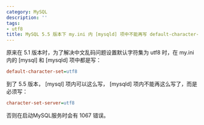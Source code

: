 ```yaml
---
category: MySQL
description: ''
tags:
- utf8
title: MySQL 5.5 版本下 my.ini 内 [mysqld] 项中不能再写 default-character-set=utf8
---
```


原来在 5.1 版本时，为了解决中文乱码问题设置默认字符集为 utf8 时，在 my.ini 内的 [mysql] 和 [mysqld] 项中都是写：

```ini
default-character-set=utf8  
```

到了 5.5 版本， [mysql] 项内可以这么写， [mysqld] 项内不能再这么写了，而是必须写：

```ini
character-set-server=utf8  
```

否则在启动MySQL服务时会有 1067 错误。